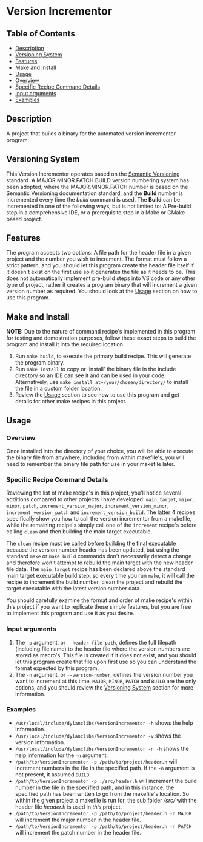 # Version Incrementor

## Table of Contents

- [Description](#description)
- [Versioning System](#versioning-system)
- [Features](#features)
- [Make and Install](#make-and-install)
- [Usage](#usage)
 - [Overview](#overview)
 - [Specific Recipe Command Details](#specific-recipe-command-details)
 - [Input arguments](#input-arguments)
 - [Examples](#examples)

## Description

A project that builds a binary for the automated version incrementor program.

## Versioning System

This Version Incrementor operates based on the [Semantic Versioning](https://github.com/semver/semver/blob/master/semver.md) standard. A MAJOR.MINOR.PATCH.BUILD version numbering system has been adopted, where the MAJOR.MINOR.PATCH number is based on the Semantic Versioning documentation standard, and the **Build** number is incremented every time the _build_ command is used. The **Build** can be incremented in one of the following ways, but is not limited to: A Pre-build step in a comprehensive IDE, or a prerequisite step in a Make or CMake based project.

## Features

The program accepts two options: A file path for the header file in a given project and the number you wish to increment. The format must follow a strict pattern, and you should let this program create the header file itself if it doesn't exist on the first use so it generates the file as it needs to be. This does not automatically implement pre-build steps into VS code or any other type of project, rather it creates a program binary that will increment a given version number as required. You should look at the [Usage](#usage) section on how to use this program.

## Make and Install

**NOTE:** Due to the nature of command recipe's implemented in this program for testing and demostration purposes, follow these **exact** steps to build the program and install it into the required location.

1. Run `make build`, to execute the primary build recipe. This will generate the program binary.
2. Run `make install` to copy or 'install' the binary file in the include directory so an IDE can see it and can be used in your code. Alternatively, use `make install at=/your/chosen/directory/` to install the file in a custom folder location.
3. Review the [Usage](#usage) section to see how to use this program and get details for other make recipes in this project.

## Usage

### Overview

Once installed into the directory of your choice, you will be able to execute the binary file from anywhere, including from within makefile's, you will need to remember the binary file path for use in your makefile later.

### Specific Recipe Command Details

Reviewing the list of make recipe's in this project, you'll notice several additions compared to other projects I have developed: `main_target`, `major`, `minor`, `patch`, `increment_version_major`, `increment_version_minor`, `increment_version_patch` and `increment_version_build`. The latter 4 recipes specifically show you how to call the version incrementor from a makefile, while the remaining recipe's simply call one of the `increment` recipe's before calling `clean` and then building the main target executable.

The `clean` recipe must be called before building the final executable because the version number header has been updated, but using the standard `make` or `make build` commands don't necessarily detect a change and therefore won't attempt to rebuild the main target with the new header file data. The `main_target` recipe has been declared above the standard main target executable build step, so every time you run `make`, it will call the recipe to increment the build number, clean the project and rebuild the target executable with the latest version number data.

You should carefully examine the format and order of make recipe's within this project if you want to replicate these simple features, but you are free to implement this program and use it as you desire.

### Input arguments

1. The `-p` argument, or `--header-file-path`, defines the full filepath (including file name) to the header file where the version numbers are stored as macro's. This file is created if it does not exist, and you should let this program create that file upon first use so you can understand the format expected by this program.
2. The `-n` argument, or `--version-number`, defines the version number you want to increment at this time. `MAJOR`, `MINOR`, `PATCH` and `BUILD` are the only options, and you should review the [Versioning System](#versioning-system) section for more information.

### Examples

- `/usr/local/include/dylanclibs/VersionIncrementor -h` shows the help information.
- `/usr/local/include/dylanclibs/VersionIncrementor -v` shows the version information.
- `/usr/local/include/dylanclibs/VersionIncrementor -n -h` shows the help information for the `-n` argument.
- `/path/to/VersionIncrementor -p /path/to/project/header.h` will increment numbers in the file in the specified path. If the `-n` argument is not present, it assumed `BUILD`.
- `/path/to/VersionIncrementor -p ./src/header.h` will increment the build number in the file in the specified path, and in this instance, the specified path has been written to go from the makefile's location. So within the given project a makefile is run for, the sub folder _/src/_ with the header file _header.h_ is used in _this_ project.
- `/path/to/VersionIncrementor -p /path/to/project/header.h -n MAJOR` will increment the major number in the header file.
- `/path/to/VersionIncrementor -p /path/to/project/header.h -n PATCH` will increment the patch number in the header file.
